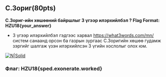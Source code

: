 ## С.Зориг(80pts)

**С.Зориг-ийн хөшөөний байршлыг 3 үгээр илэрхийлбэл ?
Flag Format: HZU18{your_answer}**

- 3 үгээр илэрхийлбэл гэдгээс харвал https://what3words.com/mn/ систем санаанд орсон ба газрын зургаас С.Зоригийн хөшөө гудамж зэргийг шалгаж үзэн илэрхийлсэн 3 үгийн хослолыг олох юм.

[![N|Solid](https://github.com/DCERT-MNDC/HZ-U18/blob/master/include/9.PNG)](https://github.com/DCERT-MNDC/HZ-U18/blob/master/include/9.PNG)



### Флаг: HZU18{sped.exonerate.worked}
